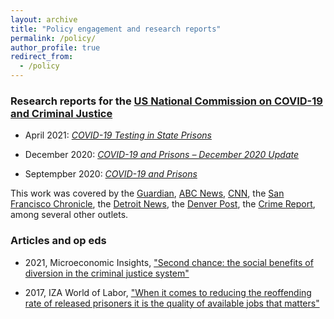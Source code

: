 ```yaml
---
layout: archive
title: "Policy engagement and research reports"
permalink: /policy/
author_profile: true
redirect_from:
  - /policy
---
```



### Research reports for the [US National Commission on COVID-19 and Criminal Justice](https://covid19.counciloncj.org/) 

* April 2021: [*COVID-19 Testing in State Prisons*](https://covid19.counciloncj.org/2021/04/01/covid-19-testing-in-state-prisons/)

* December 2020: [*COVID-19 and Prisons – December 2020 Update*](https://covid19.counciloncj.org/2020/12/06/impact-report-covid-19-and-prisons/)

* Septempber 2020: [*COVID-19 and Prisons*](https://covid19.counciloncj.org/2020/09/02/covid-19-and-prisons/)

This work was covered by the [Guardian](https://www.theguardian.com/us-news/2021/feb/09/us-jails-prisons-covid-vaccines), [ABC News](https://abcnews.go.com/Health/state-prisoners-tested-positive-covid-19-report/story?id=76810268), [CNN](https://www.cnn.com/2020/09/02/us/prison-coronavirus-clusters-report/index.html), the [San Francisco Chronicle](https://www.sfchronicle.com/news/article/Death-rate-from-COVID-19-in-prisons-twice-rate-of-15538354.php), the [Detroit News](https://www.detroitnews.com/story/news/local/michigan/2021/04/01/michigan-prisons-covid-19-testing-inmate-deaths/4834926001/), the [Denver Post](https://www.denverpost.com/2021/04/15/colorado-covid-testing-prison-deaths/), the [Crime Report](https://thecrimereport.org/2021/04/01/covid-infections-soared-in-prisons-where-testing-was-limited-report/), among several other outlets. 

### Articles and op eds

* 2021, Microeconomic Insights, ["Second chance: the social benefits of diversion in the criminal justice system"](https://microeconomicinsights.org/second-chance-the-social-benefits-of-diversion-in-the-criminal-justice-system/)

* 2017, IZA World of Labor, ["When it comes to reducing the reoffending rate of released prisoners it is the quality of available jobs that matters"](https://wol.iza.org/press-releases/do-post-prison-job-opportunities-reduce-recidivism)

